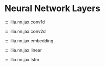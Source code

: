 # Neural Network Layers

::: illia.nn.jax.conv1d

::: illia.nn.jax.conv2d

::: illia.nn.jax.embedding

::: illia.nn.jax.linear

::: illia.nn.jax.lstm
